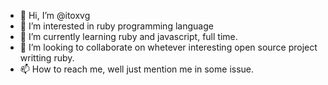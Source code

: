 - 👋 Hi, I’m @itoxvg
- 👀 I’m interested in ruby programming language
- 🌱 I’m currently learning ruby and javascript, full time.
- 💞️ I’m looking to collaborate on whetever interesting open source project writting ruby.
- 📫 How to reach me, well just mention me in some issue.
<!---
itoxvg/itoxvg is a ✨ special ✨ repository because its `README.md` (this file) appears on your GitHub profile.
You can click the Preview link to take a look at your changes.
--->
